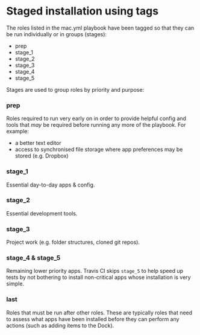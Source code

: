 # Staged installation using tags

The roles listed in the mac.yml playbook have been tagged so that they can be run individually or in groups (stages):

- prep
- stage_1
- stage_2
- stage_3
- stage_4
- stage_5

Stages are used to group roles by priority and purpose:

### prep

Roles required to run very early on in order to provide helpful config and tools that *may* be required before running any more of the playbook. For example:

- a better text editor
- access to synchronised file storage where app preferences may be stored (e.g. Dropbox)

### stage_1

Essential day-to-day apps & config.

### stage_2

Essential development tools.

### stage_3

Project work (e.g. folder structures, cloned git repos).

### stage_4 & stage_5

Remaining lower priority apps. Travis CI skips `stage_5` to help speed up tests by not bothering to install non-critical apps whose installation is very simple.

### last

Roles that must be run after other roles. These are typically roles that need to assess what apps have been installed before they can perform any actions (such as adding items to the Dock).
